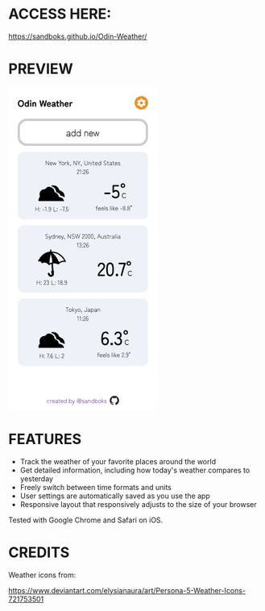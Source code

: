 # ACCESS HERE:
https://sandboks.github.io/Odin-Weather/

# PREVIEW
![](./preview.jpg)

# FEATURES
- Track the weather of your favorite places around the world
- Get detailed information, including how today's weather compares to yesterday
- Freely switch between time formats and units
- User settings are automatically saved as you use the app
- Responsive layout that responsively adjusts to the size of your browser

Tested with Google Chrome and Safari on iOS.

# CREDITS

Weather icons from:

https://www.deviantart.com/elysianaura/art/Persona-5-Weather-Icons-721753501